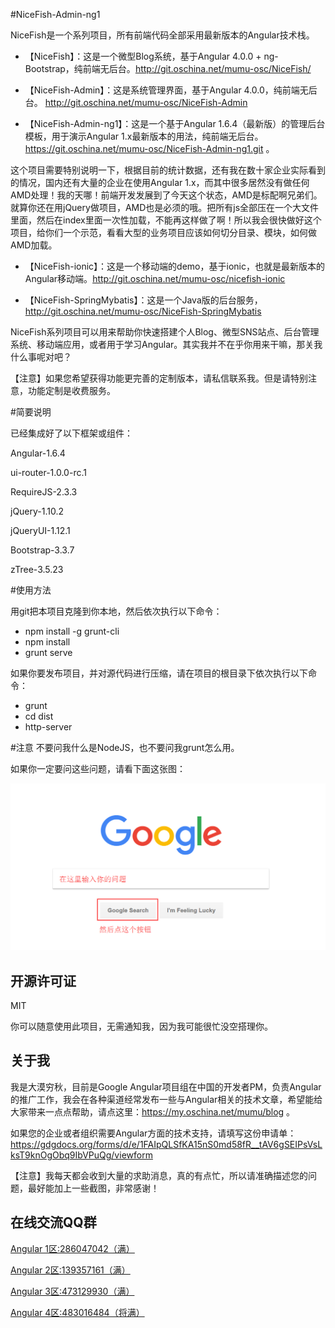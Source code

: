 #NiceFish-Admin-ng1

NiceFish是一个系列项目，所有前端代码全部采用最新版本的Angular技术栈。

- 【NiceFish】：这是一个微型Blog系统，基于Angular 4.0.0 + ng-Bootstrap，纯前端无后台。http://git.oschina.net/mumu-osc/NiceFish/

- 【NiceFish-Admin】：这是系统管理界面，基于Angular 4.0.0，纯前端无后台。 http://git.oschina.net/mumu-osc/NiceFish-Admin

- 【NiceFish-Admin-ng1】：这是一个基于Angular 1.6.4（最新版）的管理后台模板，用于演示Angular 1.x最新版本的用法，纯前端无后台。https://git.oschina.net/mumu-osc/NiceFish-Admin-ng1.git 。

这个项目需要特别说明一下，根据目前的统计数据，还有我在数十家企业实际看到的情况，国内还有大量的企业在使用Angular 1.x，而其中很多居然没有做任何AMD处理！我的天哪！前端开发发展到了今天这个状态，AMD是标配啊兄弟们。就算你还在用jQuery做项目，AMD也是必须的哦。把所有js全部压在一个大文件里面，然后在index里面一次性加载，不能再这样做了啊！所以我会很快做好这个项目，给你们一个示范，看看大型的业务项目应该如何切分目录、模块，如何做AMD加载。

- 【NiceFish-ionic】：这是一个移动端的demo，基于ionic，也就是最新版本的Angular移动端。http://git.oschina.net/mumu-osc/nicefish-ionic

- 【NiceFish-SpringMybatis】：这是一个Java版的后台服务，http://git.oschina.net/mumu-osc/NiceFish-SpringMybatis 

NiceFish系列项目可以用来帮助你快速搭建个人Blog、微型SNS站点、后台管理系统、移动端应用，或者用于学习Angular。其实我并不在乎你用来干嘛，那关我什么事呢对吧？ 

【注意】如果您希望获得功能更完善的定制版本，请私信联系我。但是请特别注意，功能定制是收费服务。

#简要说明

已经集成好了以下框架或组件：

Angular-1.6.4

ui-router-1.0.0-rc.1

RequireJS-2.3.3

jQuery-1.10.2

jQueryUI-1.12.1

Bootstrap-3.3.7

zTree-3.5.23

#使用方法

用git把本项目克隆到你本地，然后依次执行以下命令：

- npm install -g grunt-cli
- npm install
- grunt serve

如果你要发布项目，并对源代码进行压缩，请在项目的根目录下依次执行以下命令：

- grunt
- cd dist
- http-server

#注意
不要问我什么是NodeJS，也不要问我grunt怎么用。

如果你一定要问这些问题，请看下面这张图：

![视频教程截图](src/assets/imgs/10.png)

## 开源许可证
 MIT

 你可以随意使用此项目，无需通知我，因为我可能很忙没空搭理你。

## 关于我
我是大漠穷秋，目前是Google Angular项目组在中国的开发者PM，负责Angular的推广工作，我会在各种渠道经常发布一些与Angular相关的技术文章，希望能给大家带来一点点帮助，请点这里：https://my.oschina.net/mumu/blog  。

如果您的企业或者组织需要Angular方面的技术支持，请填写这份申请单：https://gdgdocs.org/forms/d/e/1FAIpQLSfKA15nS0md58fR__tAV6gSEIPsVsLksT9knOgObq9IbVPuQg/viewform

【注意】我每天都会收到大量的求助消息，真的有点忙，所以请准确描述您的问题，最好能加上一些截图，非常感谢！


## 在线交流QQ群

<a target="_blank" href="//shang.qq.com/wpa/qunwpa?idkey=8db5ed802cbddbf6432d7ba7dc4f2a316be020442491eb41cbfb1a12434e8cc7" class="list-group-item"><i class="fa fa-qq" aria-hidden="true"></i> Angular 1区:286047042（满）</a>

<a target="_blank" href="//shang.qq.com/wpa/qunwpa?idkey=cbfcd79e7e90939b0e2c519f475fac4792985ce2abc5ad45ec5e06ffcfe944dd" class="list-group-item"><i class="fa fa-qq" aria-hidden="true"></i> Angular 2区:139357161（满）</a>

<a target="_blank" href="//shang.qq.com/wpa/qunwpa?idkey=639229c8b6ad0c3a9a8f381dddf5d7785780b20d8c37eb25c91ac73ea7d37a5f" class="list-group-item"><i class="fa fa-qq" aria-hidden="true"></i> Angular 3区:473129930（满）</a>

<a target="_blank" href="//shang.qq.com/wpa/qunwpa?idkey=12add102af3f67910bdc0de753dee10ebada08ab485af7e38f4dfa0ee27476f7" class="list-group-item"><i class="fa fa-qq" aria-hidden="true"></i> Angular 4区:483016484（将满）</a>
